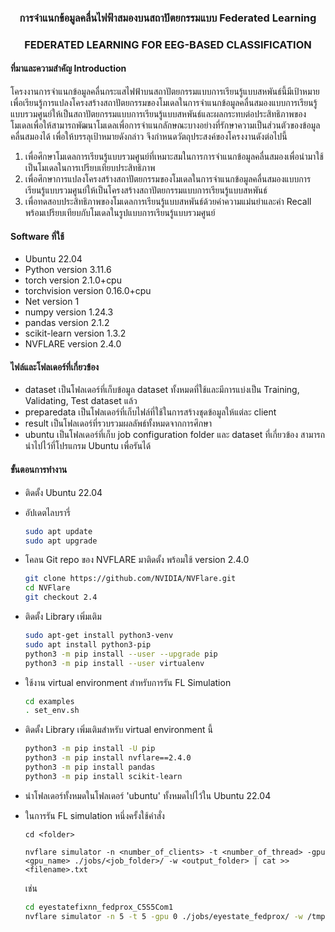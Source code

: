 <h3 align="center">การจำแนกข้อมูลคลื่นไฟฟ้าสมองบนสถาปัตยกรรมแบบ Federated Learning</h3>
<h3 align="center">FEDERATED LEARNING FOR EEG-BASED CLASSIFICATION</h3>

#### ที่มาและความสำคัญ Introduction
โครงงานการจำแนกข้อมูลคลื่นกระแสไฟฟ้าบนสถาปัตยกรรมแบบการเรียนรู้แบบสหพันธ์นี้มีเป้าหมายเพื่อเรียนรู้การแปลงโครงสร้างสถาปัตยกรรมของโมเดลในการจำแนกข้อมูลคลื่นสมองแบบการเรียนรู้แบบรวมศูนย์ให้เป็นสถาปัตยกรรมแบบการเรียนรู้แบบสหพันธ์และผลกระทบต่อประสิทธิภาพของโมเดลเพื่อให้สามารถพัฒนาโมเดลเพื่อการจำแนกลักษณะบางอย่างที่รักษาความเป็นส่วนตัวของข้อมูลคลื่นสมองได้ เพื่อให้บรรลุเป้าหมายดังกล่าว จึงกำหนดวัตถุประสงค์ของโครงงานดังต่อไปนี้ 
1.	เพื่อศึกษาโมเดลการเรียนรู้แบบรวมศูนย์ที่เหมาะสมในการการจำแนกข้อมูลคลื่นสมองเพื่อนำมาใช้เป็นโมเดลในการเปรียบเทียบประสิทธิภาพ
2.	เพื่อศึกษาการแปลงโครงสร้างสถาปัตยกรรมของโมเดลในการจำแนกข้อมูลคลื่นสมองแบบการเรียนรู้แบบรวมศูนย์ให้เป็นโครงสร้างสถาปัตยกรรมแบบการเรียนรู้แบบสหพันธ์
3.	เพื่อทดสอบประสิทธิภาพของโมเดลการเรียนรู้แบบสหพันธ์ด้วยค่าความแม่นยำและค่า Recall พร้อมเปรียบเทียบกับโมเดลในรูปแบบการเรียนรู้แบบรวมศูนย์ 

#### Software ที่ใช้
* Ubuntu 22.04
* Python version 3.11.6
* torch version 2.1.0+cpu
* torchvision version 0.16.0+cpu
* Net version 1
* numpy version 1.24.3
* pandas version 2.1.2
* scikit-learn version 1.3.2
* NVFLARE version 2.4.0

#### ไฟล์และโฟลเดอร์ที่เกี่ยวข้อง
* dataset เป็นโฟลเดอร์ที่เก็บข้อมูล dataset ทั้งหมดที่ใช้และมีการแบ่งเป็น Training, Validating, Test dataset แล้ว
* preparedata เป็นโฟลเดอร์ที่เก็บไฟล์ที่ใช้ในการสร้างชุดข้อมูลให้แต่ละ client
* result เป็นโฟลเดอร์ที่รวบรวมผลลัพธ์ทั้งหมดจากการศึกษา
* ubuntu เป็นโฟลเดอร์ที่เก็บ job configuration folder และ dataset ที่เกี่ยวข้อง สามารถนำไปไว้ที่โปรแกรม Ubuntu เพื่อรันได้

#### ขั้นตอนการทำงาน
* ติดตั้ง  Ubuntu 22.04
* อัปเดตไลบรารี่
  ```sh
  sudo apt update
  sudo apt upgrade
  ```
* โคลน Git repo ของ NVFLARE มาติดตั้ง พร้อมใช้ version 2.4.0
  ```sh
  git clone https://github.com/NVIDIA/NVFlare.git
  cd NVFlare
  git checkout 2.4
  ```
* ติดตั้ง Library เพิ่มเติม
  ```sh
  sudo apt-get install python3-venv
  sudo apt install python3-pip
  python3 -m pip install --user --upgrade pip
  python3 -m pip install --user virtualenv
  ```
* ใช้งาน virtual environment สำหรับการรัน FL Simulation
  ```sh
  cd examples
  . set_env.sh
  ```
* ติดตั้ง Library เพิ่มเติมสำหรับ virtual environment นี้
  ```sh
  python3 -m pip install -U pip
  python3 -m pip install nvflare==2.4.0
  python3 -m pip install pandas
  python3 -m pip install scikit-learn
  ```
* นำโฟลเดอร์ทั้งหมดในโฟลเดอร์ 'ubuntu' ทั้งหมดไปไว้ใน Ubuntu 22.04
* ในการรัน FL simulation หนึ่งครั้งใช้คำสั่ง
  
  `cd <folder>`
  
  `nvflare simulator -n <number_of_clients> -t <number_of_thread> -gpu <gpu_name> ./jobs/<job_folder>/ -w <output_folder> | cat >> <filename>.txt`
  
  เช่น
  ```sh
  cd eyestatefixnn_fedprox_C5S5Com1
  nvflare simulator -n 5 -t 5 -gpu 0 ./jobs/eyestate_fedprox/ -w /tmp/nvflare/eyestate_fedprox_C5S5C1_lr5 | cat >> result_fedprox_C5S5C1_lr5_10local.txt
  ```

